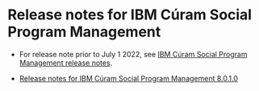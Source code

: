# Release notes for IBM Cúram Social Program Management

* For release note prior to July 1 2022, see [IBM Cúram Social Program Management release notes](https://www.ibm.com/support/pages/node/713035).

* [Release notes for IBM Cúram Social Program Management 8.0.1.0](SPM-8010-Release-Notes.html)
